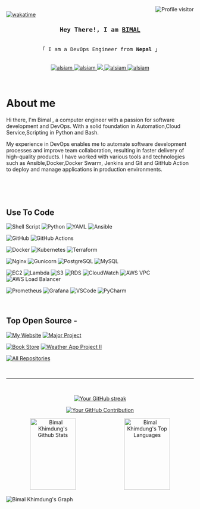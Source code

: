 <!--
<h2 align="center">
  Hi and Welcome!
  <img src="https://media.giphy.com/media/hvRJCLFzcasrR4ia7z/giphy.gif" width="28">
</h2>
-->

<!--
<p align="center">
  <a href="https://github.com/alsiam"><img src="https://readme-typing-svg.herokuapp.com/?lines=Self%20Taught%20Programmer;Front%20End%20Developer;1.5%2B%20years%20of%20coding%20experience;Always%20learning%20new%20things&center=true&width=380&height=45"></a>
</p>

 -->

<a href="https://komarev.com/ghpvc/?username=alsiam">
  <img align="right" src="https://komarev.com/ghpvc/?username=alsiam&label=Visitors&color=0e75b6&style=flat" alt="Profile visitor" />
</a>


[![wakatime](https://wakatime.com/badge/user/eebb3dd8-d9b2-40de-9b88-6fd6cac99dbc.svg)](https://wakatime.com/@eebb3dd8-d9b2-40de-9b88-6fd6cac99dbc)

<!-- Intro  -->
<h3 align="center">
        <samp> Hey There!, I am
                <b><a target="_blank" href="https://raibimal.com.np/"> BIMAL</a></b>
        </samp>
</h3>


<p align="center"> 
  <samp>
    <a href="https://www.google.com/search?q=Al+Siam"></a>
    <br>
    「 I am a DevOps Engineer from <b>Nepal</b> 」
    <br>
    <br>
  </samp>
</p>

<p align="center">
 <a href="https://raibimal.com.np/" target="blank">
  <img src="https://img.shields.io/badge/Website-DC143C?style=for-the-badge&logo=medium&logoColor=white" alt="alsiam" />
 </a>
 <a href="https://www.linkedin.com/in/bimalkhimdung/" target="_blank">
  <img src="https://img.shields.io/badge/LinkedIn-0077B5?style=for-the-badge&logo=linkedin&logoColor=white" alt="alsiam"/>
 </a>
 <!-- <a href="https://dev.to/alsiam" target="_blank">
  <img src="https://img.shields.io/badge/dev.to-0A0A0A?style=for-the-badge&logo=dev.to&logoColor=white" alt="alsiam" />
 </a> -->
 <a href="https://twitter.com/bimal_khimdung" target="_blank">
  <img src="https://img.shields.io/badge/Twitter-1DA1F2?style=for-the-badge&logo=twitter&logoColor=white" />
 </a>
 <a href="https://www.instagram.com/bimalkhimdung/" target="_blank">
  <img src="https://img.shields.io/badge/Instagram-fe4164?style=for-the-badge&logo=instagram&logoColor=white" alt="alsiam" />
 </a> 
 <a href="https://www.facebook.com/Bimalkhimdungrai/" target="_blank">
  <img src="https://img.shields.io/badge/Facebook-20BEFF?&style=for-the-badge&logo=facebook&logoColor=white" alt="alsiam"  />
  </a> 
</p>
<br />

<!-- About Section -->
 # About me
 
<p>
Hi there, I'm Bimal , a computer engineer with a passion for software development and DevOps. With a solid foundation in Automation,Cloud Service,Scripting in Python and Bash.

My experience in DevOps enables me to automate software development processes and improve team collaboration, resulting in faster delivery of high-quality products. I have worked with various tools and technologies such as Ansible,Docker,Docker Swarm, Jenkins and Git and GitHub Action to deploy and manage applications in production environments.

</p>

<br/>
<br/>
<br/>

## Use To Code
![Shell Script](https://img.shields.io/badge/Shell-Script-4EAA25?style=for-the-badge&labelColor=black&logo=gnu-bash&logoColor=4EAA25)
![Python](https://img.shields.io/badge/Python-3776AB?style=for-the-badge&labelColor=black&logo=python&logoColor=3776AB)
![YAML](https://img.shields.io/badge/YAML-FFD866?style=for-the-badge&labelColor=black&logo=yaml&logoColor=FFD866)
![Ansible](https://img.shields.io/badge/Ansible-EE0000?style=for-the-badge&labelColor=FF9900&logo=ansible&logoColor=000000)

![GitHub](https://img.shields.io/badge/GitHub-181717?style=for-the-badge&labelColor=black&logo=github&logoColor=ffffff)
![GitHub Actions](https://img.shields.io/badge/GitHub-Actions-2088FF?style=for-the-badge&labelColor=black&logo=github-actions&logoColor=2088FF)

![Docker](https://img.shields.io/badge/Docker-2496ED?style=for-the-badge&labelColor=black&logo=docker&logoColor=2496ED)
![Kubernetes](https://img.shields.io/badge/Kubernetes-326CE5?style=for-the-badge&labelColor=black&logo=kubernetes&logoColor=326CE5)
![Terraform](https://img.shields.io/badge/Terraform-623CE4?style=for-the-badge&labelColor=black&logo=terraform&logoColor=623CE4)

![Nginx](https://img.shields.io/badge/Nginx-269539?style=for-the-badge&labelColor=black&logo=nginx&logoColor=269539)
![Gunicorn](https://img.shields.io/badge/Gunicorn-EE0000?style=for-the-badge&labelColor=FF9900&logo=gunicorn&logoColor=000000)
![PostgreSQL](https://img.shields.io/badge/PostgreSQL-336791?style=for-the-badge&labelColor=black&logo=postgresql&logoColor=336791)
![MySQL](https://img.shields.io/badge/MySQL-EE0000?style=for-the-badge&labelColor=FF9900&logo=mysql&logoColor=000000)


![EC2](https://img.shields.io/badge/AWS-EC2-232F3E?style=for-the-badge&labelColor=black&logo=amazon-aws&logoColor=FF9900)
![Lambda](https://img.shields.io/badge/AWS-Lambda-FF9900?style=for-the-badge&labelColor=black&logo=amazon-aws&logoColor=FF9900)
![S3](https://img.shields.io/badge/AWS-S3-569A31?style=for-the-badge&labelColor=black&logo=amazon-aws&logoColor=FF9900)
![RDS](https://img.shields.io/badge/AWS-RDS-FF9900?style=for-the-badge&labelColor=black&logo=amazon-aws&logoColor=FF9900)
![CloudWatch](https://img.shields.io/badge/AWS-CloudWatch-FF9900?style=for-the-badge&labelColor=black&logo=amazon-aws&logoColor=FF9900)
![AWS VPC](https://img.shields.io/badge/AWS%20VPC-EE0000?style=for-the-badge&labelColor=FF9900&logo=amazon-aws&logoColor=000000)
![AWS Load Balancer](https://img.shields.io/badge/AWS%20Load%20Balancer-EE0000?style=for-the-badge&labelColor=FF9900&logo=amazon-aws&logoColor=000000)

![Prometheus](https://img.shields.io/badge/Prometheus-E6522C?style=for-the-badge&labelColor=black&logo=prometheus&logoColor=E6522C)
![Grafana](https://img.shields.io/badge/Grafana-F46800?style=for-the-badge&labelColor=black&logo=grafana&logoColor=F46800)
![VSCode](https://img.shields.io/badge/Visual_Studio-0078d7?style=for-the-badge&logo=visual%20studio&logoColor=white)
![PyCharm](https://img.shields.io/badge/PyCharm-FF6600?style=for-the-badge&labelColor=black&logo=pycharm&logoColor=FF6600)



<br/>

## Top Open Source -
[![My Website](https://github-readme-stats.vercel.app/api/pin/?username=Bimalkhimdung&repo=My-Website&bg_color=0D1117&title_color=C9D1D9&text_color=8B949E&icon_color=7F3FBF&border_color=7F3FBF)](https://github.com/Bimalkhimdung/My-Website)
[![Major Project](https://github-readme-stats.vercel.app/api/pin/?username=Bimalkhimdung&repo=Major_Project&bg_color=0D1117&title_color=C9D1D9&text_color=8B949E&icon_color=7F3FBF&border_color=7F3FBF)](https://github.com/Bimalkhimdung/Major_Project)


[![Book Store](https://github-readme-stats.vercel.app/api/pin/?username=Bimalkhimdung&repo=Book-Store&bg_color=0D1117&title_color=C9D1D9&text_color=8B949E&icon_color=7F3FBF&border_color=7F3FBF)](https://github.com/Bimalkhimdung/Book-Store.git)
[![Weather App Project II](https://github-readme-stats.vercel.app/api/pin/?username=Bimalkhimdung&repo=Weather-App-Project-II-&bg_color=0D1117&title_color=C9D1D9&text_color=8B949E&icon_color=7F3FBF&border_color=7F3FBF)](https://github.com/Bimalkhimdung/Weather-App-Project-II-.git)



<p align="left">
  <a href="https://github.com/alsiam?tab=repositories" target="_blank"><img alt="All Repositories" title="All Repositories" src="https://img.shields.io/badge/-All%20Repos-2962FF?style=for-the-badge&logo=koding&logoColor=white"/></a>
</p>

<br/>
<hr/>
<br/>

<p align="center">
  <a href="https://github.com/Bimalkhimdung">
    <img src="https://github-readme-streak-stats.herokuapp.com/?user=Bimalkhimdung&theme=radical&border=7F3FBF&background=0D1117" alt="Your GitHub streak"/>
  </a>
</p>


<p align="center">
  <a href="https://github.com/Bimalkhimdung">
    <img src="https://github-profile-summary-cards.vercel.app/api/cards/profile-details?username=Bimalkhimdung&theme=radical" alt="Your GitHub Contribution"/>
  </a>
</p>


<p align="center">
  <a href="https://github.com/Bimalkhimdung">
    <a href="https://github.com/Bimalkhimdung"><img alt="Bimal Khimdung's Github Stats" src="https://denvercoder1-github-readme-stats.vercel.app/api?username=Bimalkhimdung&show_icons=true&count_private=true&theme=react&border_color=7F3FBF&bg_color=0D1117&title_color=F85D7F&icon_color=F8D866" height="192px" width="49.5%"/></a>
    <a href="https://github.com/Bimalkhimdung"><img alt="Bimal Khimdung's Top Languages" src="https://denvercoder1-github-readme-stats.vercel.app/api/top-langs/?username=Bimalkhimdung&langs_count=8&layout=compact&theme=react&border_color=7F3FBF&bg_color=0D1117&title_color=F85D7F&icon_color=F8D866" height="192px" width="49.5%"/></a>
    <br/>
  </a>
</p>



![Bimal Khimdung's Graph](https://github-readme-activity-graph.vercel.app/graph?username=Bimalkhimdung&custom_title=Bimal%20Khimdung's%20GitHub%20Activity%20Graph&bg_color=0D1117&color=7F3FBF&line=7F3FBF&point=7F3FBF&area_color=FFFFFF&title_color=FFFFFF&area=true)
